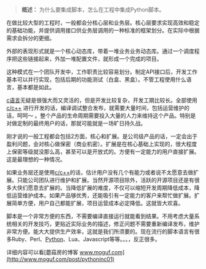 
> **概述：** 为什么要集成脚本，怎么在工程中集成Python脚本。

在做比较大型的工程时，一般都会分核心层和业务层。核心层要求实现高效和稳定的基础功能，并提供调用接口供业务层调用的一种标准的框架划分。在实际中根据需求会拆分的更细。

外部的表现形式就是一个核心动态库，带着一堆业务业务动态库。通过一个调度程序把这些链接起来，外加一堆配置文件，就形成一个完成的项目。

这种模式在一个团队开发中，工作职责比较容易划分。制定API接口后，开发工作基本可以并行实现，包括后期的功能测试（白盒、黑盒）。不管工程使用什么语言，基本都是如此。


[c语言][devs]无疑是很强大而又灵活的，但是开发比较复杂，开发工期比较长。全部使用[c/c++][devs] 进行开发的话，编译调试整合发布，就需要大量时间，包括运营维护的话，呵呵～ 。整个产品的生命周期需要投入大量的人力来维持这个产品。特别是对做定制的最终用户的话，那就可能就是一场旷日持久战。

<!--more-->

刚才说的一般工程都会包括2方面，核心和扩展。是公司级产品的话，一定会出于盈利问题，会对核心做保密（商业机密）。扩展是在核心基础上实现的，很大程度上保密等级就没那么高，甚至可以是开放式的。方便有一定能力的用户直接扩展。这是最理想的一种情况。


如果业务层还是使用[c/c++][devs]的话，估计用户没有几个有能力或者说不太愿意去做扩展。只能公司团队进行维护和扩展。当然开源项目除外，活跃的开源项目还是有很多大侠们愿意去扩展的。当降低扩展的难度，不仅可以缩短开发周期降低成本，降低运营维护成本。如果产品够优秀，还能吸引有一定能力的客户来帮忙做扩展。扩展简单方便，用户自己都能扩展，项目运营成本必定降低。这就皆大欢喜。


脚本是一个非常方便的东西，不需要编译直接运行就能看到结果。不用考虑大量系统相关的开发技巧，更贴近实际业务的描述，修正问题不需要重新编译发布，维护非常方便。能大大提供生产效率，这就是我们所须要的。现在流行的脚本语言有很多Ruby、Perl、[Python][]、Lua、Javascript等等。。。，反正很多。


详细内容可以看[蘑菇房的博客 www.moguf.com](http://www.moguf.com/post/pythoninc01)


[devs]: http://www.moguf.com/category/devs
[python]: http://www.moguf.com/category/python